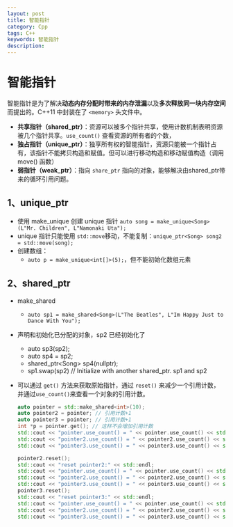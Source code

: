 ```yaml
---
layout: post
title: 智能指针
category: Cpp
tags: C++
keywords: 智能指针
description:
---
```



# 智能指针

智能指针是为了解决**动态内存分配时带来的内存泄漏**以及**多次释放同一块内存空间**而提出的。C++11 中封装在了 `<memory>` 头文件中。

- **共享指针（shared_ptr）**：资源可以被多个指针共享，使用计数机制表明资源被几个指针共享。`use_count()` 查看资源的所有者的个数，
- **独占指针（unique_ptr）**：独享所有权的智能指针，资源只能被一个指针占有，该指针不能拷贝构造和赋值。但可以进行移动构造和移动赋值构造（调用 move() 函数）
- **弱指针（weak_ptr）**：指向 `share_ptr` 指向的对象，能够解决由shared_ptr带来的循环引用问题。

## 1、unique_ptr

- 使用 make_unique 创建 unique 指针 `auto song = make_unique<Song>(L"Mr. Children", L"Namonaki Uta");`
- unique 指针只能使用 `std::move`移动，不能复制：`unique_ptr<Song> song2 = std::move(song);`
- 创建数组：
  - `auto p = make_unique<int[]>(5);`，但不能初始化数组元素

## 2、shared_ptr

- make_shared

  - `auto sp1 = make_shared<Song>(L"The Beatles", L"Im Happy Just to Dance With You");`

- 声明和初始化已分配的对象，sp2 已经初始化了

  - auto sp3(sp2);
  - auto sp4 = sp2;
  - shared_ptr\<Song> sp4(nullptr);
  - sp1.swap(sp2) // Initialize with another shared_ptr. sp1 and sp2

- 可以通过 `get()` 方法来获取原始指针，通过 `reset()` 来减少一个引用计数， 并通过`use_count()`来查看一个对象的引用计数。

  ```c++
  auto pointer = std::make_shared<int>(10);
  auto pointer2 = pointer; // 引用计数+1
  auto pointer3 = pointer; // 引用计数+1
  int *p = pointer.get(); // 这样不会增加引用计数
  std::cout << "pointer.use_count() = " << pointer.use_count() << std::endl; // 3
  std::cout << "pointer2.use_count() = " << pointer2.use_count() << std::endl; // 3
  std::cout << "pointer3.use_count() = " << pointer3.use_count() << std::endl; // 3
  
  pointer2.reset();
  std::cout << "reset pointer2:" << std::endl;
  std::cout << "pointer.use_count() = " << pointer.use_count() << std::endl; // 2
  std::cout << "pointer2.use_count() = " << pointer2.use_count() << std::endl; // 0, pointer2 已 reset
  std::cout << "pointer3.use_count() = " << pointer3.use_count() << std::endl; // 2
  pointer3.reset();
  std::cout << "reset pointer3:" << std::endl;
  std::cout << "pointer.use_count() = " << pointer.use_count() << std::endl; // 1
  std::cout << "pointer2.use_count() = " << pointer2.use_count() << std::endl; // 0
  std::cout << "pointer3.use_count() = " << pointer3.use_count() << std::endl; // 0, pointer3 已 reset
  ```

  
